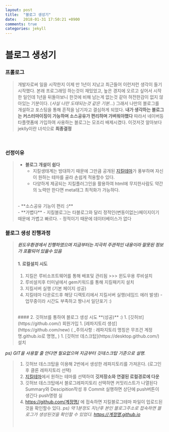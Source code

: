 ```yaml
---
layout: post
title:  "블로그 생성기"
date:   2018-01-31 17:50:21 +0900
comments: true
categories: jekyll
---
```

# 블로그 생성기

### **프롤로그**
>개발자로써 일을 시작한지 이제 만 1년이 지났고 최근들어 이런저런 생각이 들기 시작했다.
본래 프로그래밍 하는것이 재밌었고, 높은 경지에 오르고 싶어서 시작한 일인데 1년을 뒤돌아보니 한것에 비해 남는게 없는것 같아 허전한감이 없지 않아있는 기분이다. (_사실 나만 도태되는것 같은 기분..._)
그래서 나만의 블로그를 개설하고 포스팅을 통해 흔적을 남기자고 결심하게 되었다.
**내가 생각하는 블로그는 커스터마이징이 가능하며 소스공유가 편리하며 가벼워야했다** 따라서 네이버등 타플랫폼에 가입하여 사용하는 블로그는 모조리 배제시켰다.
이것저것 알아보다 jeklly이란 녀석으로 **최종결정**

<br/>

### **선정이유**
> - **블로그 개설이 쉽다**
>      - 지킬생태계는 방대하기 때문에 그만큼 공개된 [지킬테마](http://jekyllthemes.org/)가 풍부하며 자신이 원하는 테마를 골라 손쉽게 적용할수 있다.
>      - 다양하게 제공되는 지킬플러그인을 활용하여 html에 무지한사람도 약간의 노력만 한다면 meta태그 최적화가 가능하다.
><br/>
> - **소스공유 기능이 편리 :)**
><br/>
> - **가볍다**
>     - 지킬블로그는 타블로그와 달리 정적인(변동이없는)페이지이기 때문에 가볍고 빠르다.
>     - 정적이기 때문에 데이터베이스가 없다

### **블로그 생성 진행과정**
> __*윈도우환경에서 진행하였으며 지금부터는 지극히 주관적인 내용이라 잘못된 정보가 포홤되어 있을수 있음*__
>#### 1. 로컬설치 시도
>    1. 지킬은 루비소프트웨어를 통해 배포및 관리됨 >>> 윈도우용 루비설치
>    1. 루비설치후 터미널에서 gem키워드를 통해 지킬패키지 설치
>    1. 지킬서버 실행 (기본 페이지 성공)
>    1. 지킬테마 다운로드후 해당 디렉토리에서 지킬서버 실행(네임드 에러 발생)
    - 업무중이라 시간도 부족하고 짱나서 일단포기 :)
><br/>
>#### 2. 깃허브를 통하여 블로그 생성 시도 **(성공)** :)
>    1. [깃허브](https://github.com/) 회원가입
>    1. [레파지토리 생성](https://github.com/new) ( _주의사항 : 레파지토리 명칭은 무조건 계정명.github.io로 명명_ )
>    1. [깃허브 데스크탑](https://desktop.github.com/) 설치
_ps) GIT을 사용할 줄 안다면 필요없으며 지금부터 깃데스크탑 기준으로 설명._
>    1. 깃허브 데스크탑을 이용해 2번에서 생성한 레파지토리를 가져온다. (로그인 후 클론 레파지토리 선택)
>    1. [지킬테마](http://jekyllthemes.org/)에서 원하는 테마를 선택하여 **깃저장소와 연결된 로컬경로에 다운**
>    1. 깃허브 데스크탑에서 블로그레파지토리 선택하면 커밋리스트가 나열된다 Summary와 Descipition작성 후 Commit 실행하면 상단에 push버튼이 생긴다 push명령 실
>    1. https://github.com/계정명/ 에 접속하면 지킬블로그테마 파일이 업로드된것을 확인할수 있다.
_ps) 약 1분정도 지난후 본인 블로그주소로 접속하면 블로그가 생성된것을 확인할 수 있었다. https://계정명.github.io_
> <br/>
